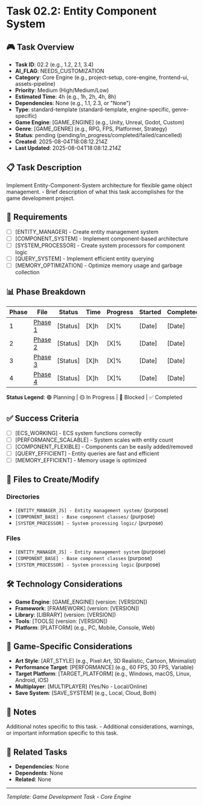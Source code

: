 # Task 02.2: Entity Component System

## 🎮 Task Overview
- **Task ID**: 02.2 (e.g., 1.2, 2.1, 3.4)
- **AI_FLAG**: NEEDS_CUSTOMIZATION
- **Category**: Core Engine (e.g., project-setup, core-engine, frontend-ui, assets-pipeline)
- **Priority**: Medium (High/Medium/Low)
- **Estimated Time**: 4h (e.g., 1h, 2h, 4h, 8h)
- **Dependencies**: None (e.g., 1.1, 2.3, or "None")
- **Type**: standard-template (standard-template, engine-specific, genre-specific)
- **Game Engine**: [GAME_ENGINE] (e.g., Unity, Unreal, Godot, Custom)
- **Genre**: [GAME_GENRE] (e.g., RPG, FPS, Platformer, Strategy)
- **Status**: pending (pending/in_progress/completed/failed/cancelled)
- **Created**: 2025-08-04T18:08:12.214Z
- **Last Updated**: 2025-08-04T18:08:12.214Z

## 📋 Task Description
Implement Entity-Component-System architecture for flexible game object management. - Brief description of what this task accomplishes for the game development project.

## 🎯 Requirements
- [ ] [ENTITY_MANAGER] - Create entity management system
- [ ] [COMPONENT_SYSTEM] - Implement component-based architecture
- [ ] [SYSTEM_PROCESSOR] - Create system processors for component logic
- [ ] [QUERY_SYSTEM] - Implement efficient entity querying
- [ ] [MEMORY_OPTIMIZATION] - Optimize memory usage and garbage collection

## 📊 Phase Breakdown
| Phase | File | Status | Time | Progress | Started | Completed |
|-------|------|--------|------|----------|---------|-----------|
| 1 | [Phase 1](./02-entity-component-system-phase-1.md) | [Status] | [X]h | [X]% | [Date] | [Date] |
| 2 | [Phase 2](./02-entity-component-system-phase-2.md) | [Status] | [X]h | [X]% | [Date] | [Date] |
| 3 | [Phase 3](./02-entity-component-system-phase-3.md) | [Status] | [X]h | [X]% | [Date] | [Date] |
| 4 | [Phase 4](./02-entity-component-system-phase-4.md) | [Status] | [X]h | [X]% | [Date] | [Date] |

**Status Legend**: 🟢 Planning | 🟡 In Progress | 🔴 Blocked | ✅ Completed

## ✅ Success Criteria
- [ ] [ECS_WORKING] - ECS system functions correctly
- [ ] [PERFORMANCE_SCALABLE] - System scales with entity count
- [ ] [COMPONENT_FLEXIBLE] - Components can be easily added/removed
- [ ] [QUERY_EFFICIENT] - Entity queries are fast and efficient
- [ ] [MEMORY_EFFICIENT] - Memory usage is optimized

## 📁 Files to Create/Modify
### Directories
- `[ENTITY_MANAGER_JS] - Entity management system/` (purpose)
- `[COMPONENT_BASE] - Base component classes/` (purpose)
- `[SYSTEM_PROCESSOR] - System processing logic/` (purpose)

### Files
- `[ENTITY_MANAGER_JS] - Entity management system` (purpose)
- `[COMPONENT_BASE] - Base component classes` (purpose)
- `[SYSTEM_PROCESSOR] - System processing logic` (purpose)

## 🛠️ Technology Considerations
- **Game Engine**: [GAME_ENGINE] (version: [VERSION])
- **Framework**: [FRAMEWORK] (version: [VERSION])
- **Library**: [LIBRARY] (version: [VERSION])
- **Tools**: [TOOLS] (version: [VERSION])
- **Platform**: [PLATFORM] (e.g., PC, Mobile, Console, Web)

## 🎨 Game-Specific Considerations
- **Art Style**: [ART_STYLE] (e.g., Pixel Art, 3D Realistic, Cartoon, Minimalist)
- **Performance Target**: [PERFORMANCE] (e.g., 60 FPS, 30 FPS, Variable)
- **Target Platform**: [TARGET_PLATFORM] (e.g., Windows, macOS, Linux, Android, iOS)
- **Multiplayer**: [MULTIPLAYER] (Yes/No - Local/Online)
- **Save System**: [SAVE_SYSTEM] (e.g., Local, Cloud, Both)

## 📝 Notes
Additional notes specific to this task. - Additional considerations, warnings, or important information specific to this task.

## 🔗 Related Tasks
- **Dependencies**: None
- **Dependents**: None
- **Related**: None

---
*Template: Game Development Task - Core Engine* 